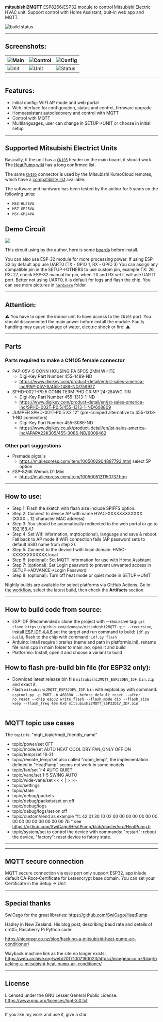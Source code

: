 **mitsubishi2MQTT**
ESP8266/ESP32 module to control Mitsubishi Electric HVAC unit. Support control with Home Assistant, buit-in web app and MQTT.

![build status](https://github.com/dzungpv/mitsubishi2MQTT/actions/workflows/build.yml/badge.svg)

***

## Screenshots:
| ![Main](https://github.com/dzungpv/mitsubishi2MQTT/blob/master/images/ha_ui_climate.jpeg) | ![Control](https://github.com/dzungpv/mitsubishi2MQTT/blob/master/images/control_page.jpeg) | ![Config](https://github.com/dzungpv/mitsubishi2MQTT/blob/master/images/config_page.jpeg) |
| --------------------------------------- | --------------------------------------- | --------------------------------------- |                                
| ![Init](https://github.com/dzungpv/mitsubishi2MQTT/blob/master/images/ha_ui_mqtt.jpeg) | ![Unit](https://github.com/dzungpv/mitsubishi2MQTT/blob/master/images/unit_page.jpeg) | ![Status](https://github.com/dzungpv/mitsubishi2MQTT/blob/master/images/status_page.jpeg) |

***

## Features:
 - Initial config: WIFI AP mode and web portal
 - Web interface for configuration, status and control, firmware upgrade
 - Homeassistant autodiscovery and control with MQTT
 - Control with MQTT
 - Multilanguages, user can change in SETUP->UNIT or choose in initial setup

***

## Supported Mitsubishi Electrict Units
Basically, if the unit has a [`CN105`](https://github.com/dzungpv/mitsubishi2MQTT/blob/master/hardware/CN105.jpg) header on the main board, it should
work. The [HeatPump
wiki](https://github.com/SwiCago/HeatPump/wiki/Supported-models) has a long confirmed list.

The same [`CN105`](https://github.com/dzungpv/mitsubishi2MQTT/blob/master/hardware/CN105.jpg) connector is used by the Mitsubishi KumoCloud remotes, which
have a
[compatibility list](https://www.mitsubishicomfort.com/themes/custom/MitsubishiMegaSite/src/pdf/M_Submittal_kumo_cloud.pdf)
available.

The software and hardware has been tested by the author for 5 years on the following units:
* `MSZ-HL25VA`
* `MSZ-GE25VA`
* `MSY-GM24VA`

## Demo Circuit

<img src="https://github.com/dzungpv/mitsubishi2MQTT/blob/master/hardware/CN105_ESP8266.png"/>

This circuit using by the author, here is some [boards](https://github.com/dzungpv/mitsubishi2MQTT/blob/master/hardware/Before_Install.jpg) before install.

You can also use ESP-32 module for more processing power. If using ESP-32 by default app use UART0 (TX - GPIO 1, RX - GPIO 3)
You can assign any compatible pin in the SETUP->OTHERS to use custom pin, example TX: 26, RX: 27, check ESP-32 manual for pin, when TX and RX set it will use UART1 port. Better not using UART0, it is default for logs and flash the chip.
You can see more pictures in [`hardware`](https://github.com/dzungpv/mitsubishi2MQTT/tree/master/hardware) folder.
***

## Attention:
:warning: You have to open the indoor unit to have access to the `CN105` port. You should disconnected the main power before install the module. 
Faulty handling may cause leakage of water, electric shock or fire! :warning:
***

## Parts

### Parts required to make a CN105 female connector

- PAP-05V-S CONN HOUSING PA 5POS 2MM WHITE 
    - Digi-Key Part Number 	455-1489-ND 
    - <https://www.digikey.com/product-detail/en/jst-sales-america-inc/PAP-05V-S/455-1489-ND/759977>
- SPHD-002T-P0.5  CONN TERM PHD CRIMP 24-28AWG TIN  
    - Digi-Key Part Number 	455-1313-1-ND
    - <https://www.digikey.com/product-detail/en/jst-sales-america-inc/SPHD-002T-P0.5/455-1313-1-ND/608809>
- JUMPER SPHD-001T-P0.5 X2 12" (pre-crimped alternative to 455-1313-1-ND connectors)
    - Digi-Key Part Number    455-3086-ND
    - <https://www.digikey.co.uk/product-detail/en/jst-sales-america-inc/APAPA22K305/455-3086-ND/6009462>

### Other part suggestions

- Premade pigtails
    - <https://m.aliexpress.com/item/1005002904897793.html> select 5P option
- ESP-8266 Wemos D1 Mini
    - <https://m.aliexpress.com/item/1005005121150737.htm>
***

## How to use:
 - Step 1: Flash the sketch with flash size include SPIFFS option.
 - Step 2: Connect to device AP with name HVAC-XXXXXXXXXXXX (XXXX... 12 character MAC address)
 - Step 3: You should be automatically redirected to the web portal or go to 192.168.4.1
 - Step 4: Set Wifi information, mqtt(optional), language and save & reboot. Fall back to AP mode if WiFi connection fails (AP password sets to default SSID name from step 2).
 - Step 5: Connect to the device I with local domain: HVAC-XXXXXXXXXXXX.local
 - Step 6: (optional): Set MQTT information for use with Home Assistant
 - Step 7: (optional): Set Login password to prevent unwanted access in SETUP->ADVANCE->Login Password
 - Step 8: (optional): Turn off heat mode or quiet mode in SETUP->UNIT

Nightly builds are available for select platforms via GitHub Actions. Go to [the workflow](https://github.com/dzungpv/mitsubishi2MQTT/actions/workflows/build.yml), select the latest build, then check the **Artifacts** section. 

***

## How to build code from source:
  - ESP IDF (Recomended): clone the project with --recursive tag: ```git clone https://github.com/dzungpv/mitsubishi2MQTT.git --recursive```, Install [ESP IDF 4.4.6 ](https://docs.espressif.com/projects/esp-idf/en/v4.4/esp32/get-started/index.html) set the target and run command to build: ```idf.py build```, flash to the chip with command: ```idf.py flash```
  - Arduino: Intall require libraries (name and path in platformio.ini), rename file main.cpp in main folder to main.ino, open it and build
  - Platformio: Install, open it and choose a variant to build

## How to flash pre-build bin file (for ESP32 only):
 - Download latest release bin file `mitsubishi2MQTT_ESP32DEV_IDF.bin.zip` and exact it.
 - Flash `mitsubishi2MQTT_ESP32DEV_IDF.bin` with esptool.py with command: ```esptool.py -p PORT -b 460800 --before default_reset --after no_reset --chip esp32 write_flash --flash_mode dio --flash_size keep --flash_freq 40m 0x0 mitsubishi2MQTT_ESP32DEV_IDF.bin```

***

## MQTT topic use cases
The `topic` is: "mqtt_topic/mqtt_friendly_name"
- topic/power/set OFF
- topic/mode/set AUTO HEAT COOL DRY FAN_ONLY OFF ON
- topic/temp/set 16-31
- topic/remote_temp/set also called "room_temp", the implementation defined in "HeatPump" seems not work in some models
- topic/fan/set 1-4 AUTO QUIET
- topic/vane/set 1-5 SWING AUTO
- topic/wide-vane/set << < | > >>
- topic/settings
- topic/state
- topic/debug/packets
- topic/debug/packets/set on off
- topic/debug/logs
- topic/debug/logs/set on off
- topic/custom/send as example "fc 42 01 30 10 02 00 00 00 00 00 00 00 00 00 00 00 00 00 00 00 7b " see https://github.com/SwiCago/HeatPump/blob/master/src/HeatPump.h
- topic/system/set to control the device with commands: "restart": reboot the device, "factory": reset device to fatory state.
***

***

## MQTT secure connection
MQTT secure connection via `8883` port only support ESP32, app inlude default CA-Root-Certificate for Letsencrypt base domain. You can set your Certificate in the Setup -> Unit
***

## Special thanks
SwiCago for the great libraries: https://github.com/SwiCago/HeatPump

Hadley in New Zealand. His blog post, describing baud rate and details of cn105, Raspberry Pi Python code:

<https://nicegear.co.nz/blog/hacking-a-mitsubishi-heat-pump-air-conditioner/>

Wayback machine link as the site no longer exists:
<https://web.archive.org/web/20171007190023/https://nicegear.co.nz/blog/hacking-a-mitsubishi-heat-pump-air-conditioner/>

***

## License

Licensed under the GNU Lesser General Public License.
https://www.gnu.org/licenses/lgpl-3.0.txt

***
If you like my work and use it, give a star.
